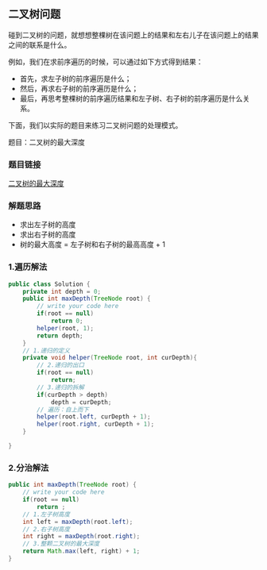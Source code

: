 ## 二叉树问题

碰到二叉树的问题，就想想整棵树在该问题上的结果和左右儿子在该问题上的结果之间的联系是什么。

例如，我们在求前序遍历的时候，可以通过如下方式得到结果：

* 首先，求左子树的前序遍历是什么；
* 然后，再求右子树的前序遍历是什么；
* 最后，再思考整棵树的前序遍历结果和左子树、右子树的前序遍历是什么关系。

下面，我们以实际的题目来练习二叉树问题的处理模式。

题目：二叉树的最大深度

### 题目链接

[二叉树的最大深度](https://www.lintcode.com/problem/97/)

### 解题思路

* 求出左子树的高度
* 求出右子树的高度
* 树的最大高度 = 左子树和右子树的最高高度 + 1

### 1.遍历解法

```java
public class Solution {
    private int depth = 0;
    public int maxDepth(TreeNode root) {
        // write your code here
        if(root == null)
            return 0;
        helper(root, 1);
        return depth;
    }
    // 1.递归的定义
    private void helper(TreeNode root, int curDepth){
        // 2.递归的出口
        if(root == null)
            return;
        // 3.递归的拆解
        if(curDepth > depth)
            depth = curDepth;
        // 遍历：自上而下
        helper(root.left, curDepth + 1);
        helper(root.right, curDepth + 1);
    }

}
```



### 2.分治解法

```java
public int maxDepth(TreeNode root) {
    // write your code here
    if(root == null)
        return ;
    // 1.左子树高度
    int left = maxDepth(root.left);
    // 2.右子树高度
    int right = maxDepth(root.right);
    // 3.整颗二叉树的最大深度
    return Math.max(left, right) + 1;
}
```

